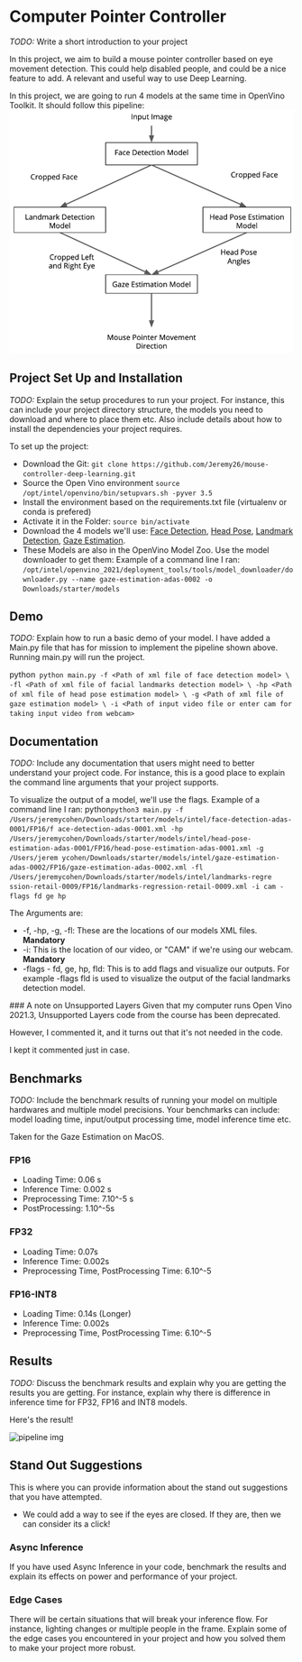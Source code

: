 # Computer Pointer Controller

*TODO:* Write a short introduction to your project

In this project, we aim to build a mouse pointer controller based on eye movement detection.
This could help disabled people, and could be a nice feature to add.
A relevant and useful way to use Deep Learning.

In this project, we are going to run 4 models at the same time in OpenVino Toolkit.
It should follow this pipeline:
![pipeline schema](pipeline.png)

## Project Set Up and Installation
*TODO:* Explain the setup procedures to run your project. For instance, this can include your project directory structure, the models you need to download and where to place them etc. Also include details about how to install the dependencies your project requires.

To set up the project:<p>
* Download the Git: `git clone https://github.com/Jeremy26/mouse-controller-deep-learning.git`
* Source the Open Vino environment 
`source /opt/intel/openvino/bin/setupvars.sh -pyver 3.5`
* Install the environment based on the requirements.txt file (virtualenv or conda is prefered)
* Activate it in the Folder: `source bin/activate`
* Download the 4 models we'll use: [Face Detection](https://docs.openvinotoolkit.org/latest/omz_models_model_face_detection_adas_0001.html), [Head Pose](https://docs.openvinotoolkit.org/latest/omz_models_model_head_pose_estimation_adas_0001.html), [Landmark Detection](https://docs.openvinotoolkit.org/latest/omz_models_model_landmarks_regression_retail_0009.html), [Gaze Estimation](https://docs.openvinotoolkit.org/latest/omz_models_model_gaze_estimation_adas_0002.html).
* These Models are also in the OpenVino Model Zoo. Use the model downloader to get them:
Example of a command line I ran:
`/opt/intel/openvino_2021/deployment_tools/tools/model_downloader/downloader.py --name gaze-estimation-adas-0002 -o Downloads/starter/models`


## Demo
*TODO:* Explain how to run a basic demo of your model.
I have added a Main.py file that has for mission to implement the pipeline shown above.
Running main.py will run the project.

python``` python main.py -f <Path of xml file of face detection model> \
-fl <Path of xml file of facial landmarks detection model> \
-hp <Path of xml file of head pose estimation model> \
-g <Path of xml file of gaze estimation model> \
-i <Path of input video file or enter cam for taking input video from webcam>```

## Documentation
*TODO:* Include any documentation that users might need to better understand your project code. For instance, this is a good place to explain the command line arguments that your project supports.

To visualize the output of a model, we'll use the flags.
Example of a command line I ran:
python```python3 main.py -f /Users/jeremycohen/Downloads/starter/models/intel/face-detection-adas-0001/FP16/f
ace-detection-adas-0001.xml -hp /Users/jeremycohen/Downloads/starter/models/intel/head-pose-estimation-adas-0001/FP16/head-pose-estimation-adas-0001.xml -g /Users/jerem
ycohen/Downloads/starter/models/intel/gaze-estimation-adas-0002/FP16/gaze-estimation-adas-0002.xml -fl /Users/jeremycohen/Downloads/starter/models/intel/landmarks-regre
ssion-retail-0009/FP16/landmarks-regression-retail-0009.xml -i cam -flags fd ge hp```

The Arguments are:
* -f, -hp, -g, -fl: These are the locations of our models XML files. **Mandatory**
* -i: This is the location of our video, or "CAM" if we're using our webcam. **Mandatory**
* -flags - fd, ge, hp, fld: This is to add flags and visualize our outputs. For example -flags fld is used to visualize the output of the facial landmarks detection model.
<p>
### A note on Unsupported Layers
Given that my computer runs Open Vino 2021.3, Unsupported Layers code from the course has been deprecated.<p>
However, I commented it, and it turns out that it's not needed in the code.<p>
I kept it commented just in case.<p>

## Benchmarks
*TODO:* Include the benchmark results of running your model on multiple hardwares and multiple model precisions. Your benchmarks can include: model loading time, input/output processing time, model inference time etc.

Taken for the Gaze Estimation on MacOS.

### FP16
* Loading Time: 0.06 s
* Inference Time: 0.002 s
* Preprocessing Time: 7.10^-5 s
* PostProcessing: 1.10^-5s

### FP32
* Loading Time: 0.07s
* Inference Time: 0.002s
* Preprocessing Time, PostProcessing Time: 6.10^-5

### FP16-INT8
* Loading Time: 0.14s (Longer)
* Inference Time: 0.002s
* Preprocessing Time, PostProcessing Time: 6.10^-5

## Results
*TODO:* Discuss the benchmark results and explain why you are getting the results you are getting. For instance, explain why there is difference in inference time for FP32, FP16 and INT8 models.

Here's the result!<p>
![pipeline img](pipeline_image.png)

## Stand Out Suggestions
This is where you can provide information about the stand out suggestions that you have attempted.
* We could add a way to see if the eyes are closed. If they are, then we can consider its a click!

### Async Inference
If you have used Async Inference in your code, benchmark the results and explain its effects on power and performance of your project.

### Edge Cases
There will be certain situations that will break your inference flow. For instance, lighting changes or multiple people in the frame. Explain some of the edge cases you encountered in your project and how you solved them to make your project more robust.

